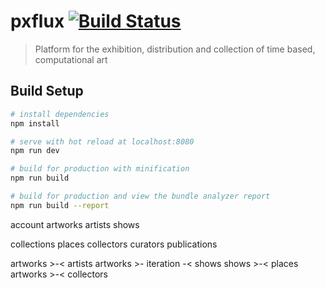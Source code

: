 # pxflux [![Build Status](https://travis-ci.org/pxflux/px-dashboard-web.svg?branch=master)](https://travis-ci.org/pxflux/px-dashboard-web)

> Platform for the exhibition, distribution and collection of time based, computational art

## Build Setup

``` bash
# install dependencies
npm install

# serve with hot reload at localhost:8080
npm run dev

# build for production with minification
npm run build

# build for production and view the bundle analyzer report
npm run build --report
```

account
 artworks
 artists
 shows

 collections
 places
 collectors
 curators
 publications

 artworks >-< artists
 artworks >- iteration -< shows
 shows >-< places
 artworks >-< collectors

